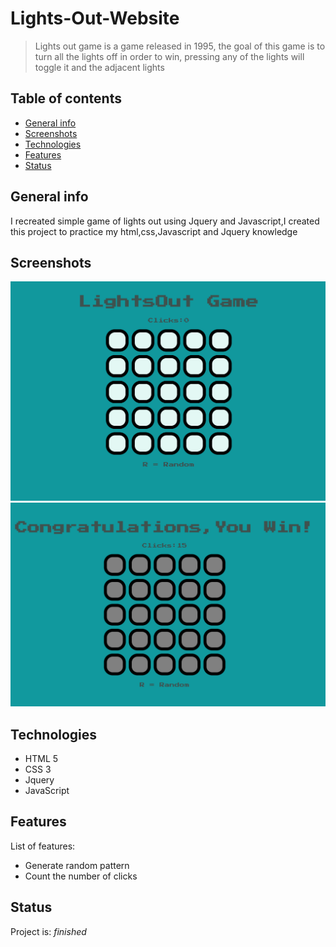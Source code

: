 # Lights-Out-Website
> Lights out game is a game released in 1995, the goal of this game is to turn all the lights off in order to win, pressing any of the lights will toggle it and the adjacent lights

## Table of contents
* [General info](#general-info)
* [Screenshots](#screenshots)
* [Technologies](#technologies)
* [Features](#features)
* [Status](#status)



## General info
I recreated simple game of lights out using Jquery and Javascript,I created this project to practice my html,css,Javascript and Jquery knowledge

## Screenshots
<img src="Images/LightsOut.gif" width="800">
<img src="Images/Win.png" width="800">

## Technologies
* HTML 5 
* CSS 3
* Jquery
* JavaScript

## Features
List of features:
* Generate random pattern
* Count the number of clicks 

## Status
Project is: _finished_
